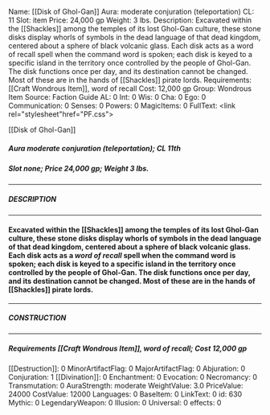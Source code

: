 Name: [[Disk of Ghol-Gan]]
Aura: moderate conjuration (teleportation)
CL: 11
Slot: item
Price: 24,000 gp
Weight: 3 lbs.
Description: Excavated within the [[Shackles]] among the temples of its lost Ghol-Gan culture, these stone disks display whorls of symbols in the dead language of that dead kingdom, centered about a sphere of black volcanic glass. Each disk acts as a word of recall spell when the command word is spoken; each disk is keyed to a specific island in the territory once controlled by the people of Ghol-Gan. The disk functions once per day, and its destination cannot be changed. Most of these are in the hands of [[Shackles]] pirate lords.
Requirements: [[Craft Wondrous Item]], word of recall
Cost: 12,000 gp
Group: Wondrous Item
Source: Faction Guide
AL: 0
Int: 0
Wis: 0
Cha: 0
Ego: 0
Communication: 0
Senses: 0
Powers: 0
MagicItems: 0
FullText: <link rel="stylesheet"href="PF.css"><div class="heading"><p class="alignleft">[[Disk of Ghol-Gan]]</p><div style="clear: both;"></div></div><div><h5><b>Aura </b>moderate conjuration (teleportation); <b>CL </b>11th</h5><h5><b>Slot </b>none; <b>Price </b>24,000 gp; <b>Weight </b>3 lbs.</h5></div><hr/><div><h5><b>DESCRIPTION</b></h5></div><hr/><div><h4><p>Excavated within the [[Shackles]] among the temples of its lost Ghol-Gan culture, these stone disks display whorls of symbols in the dead language of that dead kingdom, centered about a sphere of black volcanic glass. Each disk acts as a <i>word of recall</i> spell when the command word is spoken; each disk is keyed to a specific island in the territory once controlled by the people of Ghol-Gan. The disk functions once per day, and its destination cannot be changed. Most of these are in the hands of [[Shackles]] pirate lords.</p></h4></div><hr/><div><h5><b>CONSTRUCTION</b></h5></div><hr/><div><h5><b>Requirements </b>[[Craft Wondrous Item]], <i>word of recall</i>; <b>Cost </b>12,000 gp</h5></div>
[[Destruction]]: 0
MinorArtifactFlag: 0
MajorArtifactFlag: 0
Abjuration: 0
Conjuration: 1
[[Divination]]: 0
Enchantment: 0
Evocation: 0
Necromancy: 0
Transmutation: 0
AuraStrength: moderate
WeightValue: 3.0
PriceValue: 24000
CostValue: 12000
Languages: 0
BaseItem: 0
LinkText: 0
id: 630
Mythic: 0
LegendaryWeapon: 0
Illusion: 0
Universal: 0
effects: 0
